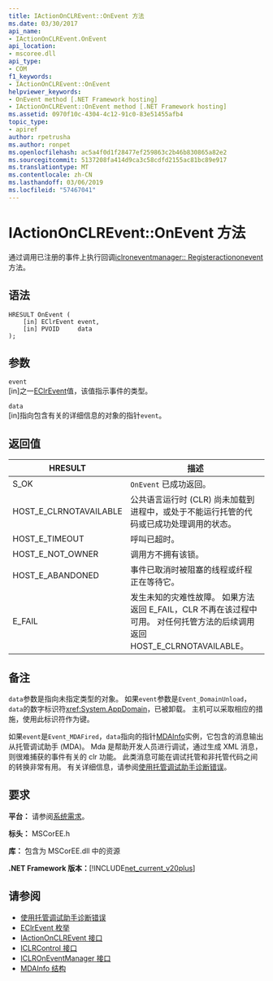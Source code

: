 ```yaml
---
title: IActionOnCLREvent::OnEvent 方法
ms.date: 03/30/2017
api_name:
- IActionOnCLREvent.OnEvent
api_location:
- mscoree.dll
api_type:
- COM
f1_keywords:
- IActionOnCLREvent::OnEvent
helpviewer_keywords:
- OnEvent method [.NET Framework hosting]
- IActionOnCLREvent::OnEvent method [.NET Framework hosting]
ms.assetid: 0970f10c-4304-4c12-91c0-83e51455afb4
topic_type:
- apiref
author: rpetrusha
ms.author: ronpet
ms.openlocfilehash: ac5a4f0d1f28477ef259863c2b46b830865a82e2
ms.sourcegitcommit: 5137208fa414d9ca3c58cdfd2155ac81bc89e917
ms.translationtype: MT
ms.contentlocale: zh-CN
ms.lasthandoff: 03/06/2019
ms.locfileid: "57467041"
---
```

# <a name="iactiononclreventonevent-method"></a>IActionOnCLREvent::OnEvent 方法
通过调用已注册的事件上执行回调[iclroneventmanager:: Registeractiononevent](../../../../docs/framework/unmanaged-api/hosting/iclroneventmanager-registeractiononevent-method.md)方法。  
  
## <a name="syntax"></a>语法  
  
```  
HRESULT OnEvent (  
    [in] EClrEvent event,  
    [in] PVOID     data  
);  
```  
  
## <a name="parameters"></a>参数  
 `event`  
 [in]之一[EClrEvent](../../../../docs/framework/unmanaged-api/hosting/eclrevent-enumeration.md)值，该值指示事件的类型。  
  
 `data`  
 [in]指向包含有关的详细信息的对象的指针`event`。  
  
## <a name="return-value"></a>返回值  
  
|HRESULT|描述|  
|-------------|-----------------|  
|S_OK|`OnEvent` 已成功返回。|  
|HOST_E_CLRNOTAVAILABLE|公共语言运行时 (CLR) 尚未加载到进程中，或处于不能运行托管的代码或已成功处理调用的状态。|  
|HOST_E_TIMEOUT|呼叫已超时。|  
|HOST_E_NOT_OWNER|调用方不拥有该锁。|  
|HOST_E_ABANDONED|事件已取消时被阻塞的线程或纤程正在等待它。|  
|E_FAIL|发生未知的灾难性故障。 如果方法返回 E_FAIL，CLR 不再在该过程中可用。 对任何托管方法的后续调用返回 HOST_E_CLRNOTAVAILABLE。|  
  
## <a name="remarks"></a>备注  
 `data`参数是指向未指定类型的对象。 如果`event`参数是`Event_DomainUnload`，`data`的数字标识符<xref:System.AppDomain>，已被卸载。 主机可以采取相应的措施，使用此标识符作为键。  
  
 如果`event`是`Event_MDAFired`，`data`指向的指针[MDAInfo](../../../../docs/framework/unmanaged-api/hosting/mdainfo-structure.md)实例，它包含的消息输出从托管调试助手 (MDA)。 Mda 是帮助开发人员进行调试，通过生成 XML 消息，则很难捕获的事件有关的 clr 功能。 此类消息可能在调试托管和非托管代码之间的转换非常有用。 有关详细信息，请参阅[使用托管调试助手诊断错误](../../../../docs/framework/debug-trace-profile/diagnosing-errors-with-managed-debugging-assistants.md)。  
  
## <a name="requirements"></a>要求  
 **平台：** 请参阅[系统需求](../../../../docs/framework/get-started/system-requirements.md)。  
  
 **标头：** MSCorEE.h  
  
 **库：** 包含为 MSCorEE.dll 中的资源  
  
 **.NET Framework 版本：**[!INCLUDE[net_current_v20plus](../../../../includes/net-current-v20plus-md.md)]  
  
## <a name="see-also"></a>请参阅
- [使用托管调试助手诊断错误](../../../../docs/framework/debug-trace-profile/diagnosing-errors-with-managed-debugging-assistants.md)
- [EClrEvent 枚举](../../../../docs/framework/unmanaged-api/hosting/eclrevent-enumeration.md)
- [IActionOnCLREvent 接口](../../../../docs/framework/unmanaged-api/hosting/iactiononclrevent-interface.md)
- [ICLRControl 接口](../../../../docs/framework/unmanaged-api/hosting/iclrcontrol-interface.md)
- [ICLROnEventManager 接口](../../../../docs/framework/unmanaged-api/hosting/iclroneventmanager-interface.md)
- [MDAInfo 结构](../../../../docs/framework/unmanaged-api/hosting/mdainfo-structure.md)
